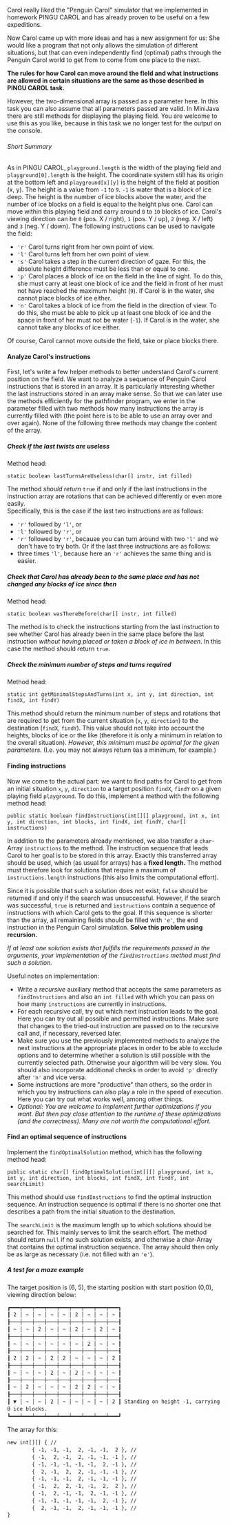 <p>Carol really liked the "Penguin Carol" simulator that we implemented in homework PINGU CAROL and has already proven to be useful on a few expeditions.</p>
<p>Now Carol came up with more ideas and has a new assignment for us: She would like a program that not only allows the simulation of different situations, but that can even independently find (optimal) paths through the Penguin Carol world to get from to come from one place to the next.</p>
<p><strong>The rules for how Carol can move around the field and what instructions are allowed in certain situations are the same as those described in PINGU CAROL task.</strong></p>
<p>However, the two-dimensional array is passed as a parameter here. In this task you can also assume that all parameters passed are valid. In MiniJava there are still methods for displaying the playing field. You are welcome to use this as you like, because in this task we no longer test for the output on the console.</p>
<h6 id="shortsummary">Short Summary</h6>
<p>As in PINGU CAROL, <code>playground.length</code> is the width of the playing field and <code>playground[0].length</code> is the height. The coordinate system still has its origin at the bottom left and <code>playground[x][y]</code> is the height of the field at position (x, y). The height is a value from <code>-1</code> to <code>9</code>. <code>-1</code> is water that is a block of ice deep. The height is the number of ice blocks above the water, and the number of ice blocks on a field is equal to the height plus one. Carol can move within this playing field and carry around <code>0</code> to <code>10</code> blocks of ice. Carol's viewing direction can be <code>0</code> (pos. X / right), <code>1</code> (pos. Y / up), <code>2</code> (neg. X / left) and <code>3</code> (neg. Y / down). The following instructions can be used to navigate the field:</p>
<ul>
<li><code>'r'</code> Carol turns right from her own point of view.</li>
<li><code>'l'</code> Carol turns left from her own point of view.</li>
<li><code>'s'</code> Carol takes a step in the current direction of gaze. For this, the absolute height difference must be less than or equal to one.</li>
<li><code>'p'</code>  Carol places a block of ice on the field in the line of sight. To do this, she must carry at least one block of ice and the field in front of her must not have reached the maximum height (<code>9</code>). If Carol is in the water, she cannot place blocks of ice either.</li>
<li><code>'n'</code> Carol takes a block of ice from the field in the direction of view. To do this, she must be able to pick up at least one block of ice and the space in front of her must not be water (<code>-1</code>). If Carol is in the water, she cannot take any blocks of ice either.</li>
</ul>
<p>Of course, Carol cannot move outside the field, take or place blocks there.</p>
<h4 id="analyzecarolsinstructions">Analyze Carol's instructions</h4>
<p>First, let's write a few helper methods to better understand Carol's current position on the field. We want to analyze a sequence of Penguin Carol instructions that is stored in an array. It is particularly interesting whether the last instructions stored in an array make sense. So that we can later use the methods efficiently for the pathfinder program, we enter in the parameter filled with two methods how many instructions the array is currently filled with (the point here is to be able to use an array over and over again). None of the following three methods may change the content of the array.</p>
<h5 id="checkifthelasttwistsareuseless">Check if the last twists are useless</h5>
<p>Method head:</p>
<pre class="Java language-Java"><code class="hljs Java language-Java"><span class="hljs-keyword">static</span> <span class="hljs-type">boolean</span> <span class="hljs-title function_">lastTurnsAreUseless</span><span class="hljs-params">(<span class="hljs-type">char</span>[] instr, <span class="hljs-type">int</span> filled)</span>
</code></pre>
<p>The method <em>should return</em> <code>true</code> if and only if the last instructions in the instruction array are rotations that can be achieved differently or even more easily. <br>
Specifically, this is the case if the last two instructions are as follows:</p>
<ul>
<li><code>'r'</code> followed by  <code>'l'</code>, or</li>
<li><code>'l'</code> followed by  <code>'r'</code>, or</li>
<li><code>'r'</code> followed by  <code>'r'</code>, because you can turn around with two  <code>'l'</code> and we don't have to try both.
Or if the last three instructions are as follows:</li>
<li>three times  <code>'l'</code>, because here an  <code>'r'</code> achieves the same thing and is easier.</li>
</ul>
<h5 id="checkthatcarolhasalreadybeentothesameplaceandhasnotchangedanyblocksoficesincethen">Check that Carol has already been to the same place and has not changed any blocks of ice since then</h5>
<p>Method head:</p>
<pre class="Java language-Java"><code class="hljs Java language-Java"><span class="hljs-keyword">static</span> <span class="hljs-type">boolean</span> <span class="hljs-title function_">wasThereBefore</span><span class="hljs-params">(<span class="hljs-type">char</span>[] instr, <span class="hljs-type">int</span> filled)</span>
</code></pre>
<p>The method is to check the instructions starting from the last instruction to see whether Carol has already been in the same place before the last instruction <em>without having placed or taken a block of ice in between</em>. In this case the method should return <code>true</code>.</p>
<h5 id="checktheminimumnumberofstepsandturnsrequired">Check the minimum number of steps and turns required</h5>
<p>Method head:</p>
<pre class="Java language-Java"><code class="hljs Java language-Java"><span class="hljs-keyword">static</span> <span class="hljs-type">int</span> <span class="hljs-title function_">getMinimalStepsAndTurns</span><span class="hljs-params">(<span class="hljs-type">int</span> x, <span class="hljs-type">int</span> y, <span class="hljs-type">int</span> direction, <span class="hljs-type">int</span> findX, <span class="hljs-type">int</span> findY)</span>
</code></pre>
<p>This method should return the minimum number of steps and rotations that are required to get from the current situation (<code>x</code>, <code>y</code>, <code>direction</code>) to the destination (<code>findX</code>, <code>findY</code>). This value should not take into account the heights, blocks of ice or the like (therefore it is only a minimum in relation to the overall situation). <em>However, this minimum must be optimal for the given parameters.</em> (I.e. you may not always return <code>0</code>as a minimum, for example.)</p>
<h4 id="findinginstructions">Finding instructions</h4>
<p>Now we come to the actual part: we want to find paths for Carol to get from an initial situation <code>x</code>, <code>y</code>, <code>direction</code> to a target position <code>findX</code>, <code>findY</code> on a given playing field <code>playground</code>. To do this, implement a method with the following method head:</p>
<pre class="Java language-Java"><code class="hljs Java language-Java"><span class="hljs-keyword">public</span> <span class="hljs-keyword">static</span> <span class="hljs-type">boolean</span> <span class="hljs-title function_">findInstructions</span><span class="hljs-params">(<span class="hljs-type">int</span>[][] playground, <span class="hljs-type">int</span> x, <span class="hljs-type">int</span> y, <span class="hljs-type">int</span> direction, <span class="hljs-type">int</span> blocks, <span class="hljs-type">int</span> findX, <span class="hljs-type">int</span> findY, <span class="hljs-type">char</span>[] instructions)</span>
</code></pre>
<p>In addition to the parameters already mentioned, we also transfer a <code>char</code>-Array <code>instructions</code> to the method. The instruction sequence that leads Carol to her goal is to be stored in this array. Exactly this transferred array should be used, which (as usual for arrays) has a <strong>fixed length.</strong> The method must therefore look for solutions that require a maximum of <code>instructions.length</code> instructions (this also limits the computational effort).</p>
<p>Since it is possible that such a solution does not exist, <code>false</code> should be returned if and only if the search was unsuccessful. However, if the search was successful, <code>true</code> is returned and <code>instructions</code> contain a sequence of instructions with which Carol gets to the goal. If this sequence is shorter than the array, all remaining fields should be filled with <code>'e'</code>, the end instruction in the Penguin Carol simulation. <strong>Solve this problem using recursion.</strong></p>
<p><em>If at least one solution exists that fulfills the requirements passed in the arguments, your implementation of the <code>findInstructions</code> method must find such a solution.</em></p>
<p>Useful notes on implementation:</p>
<ul>
<li>Write a <em>recursive</em> auxiliary method that accepts the same parameters as <code>findInstructions</code> and also an <code>int filled</code> with which you can pass on how many <code>instructions</code> are currently in instructions.</li>
<li>For each recursive call, try out which next instruction leads to the goal. Here you can try out all possible and permitted instructions. Make sure that changes to the tried-out instruction are passed on to the recursive call and, if necessary, reversed later.</li>
<li>Make sure you use the previously implemented methods to analyze the next instructions at the appropriate places in order to be able to exclude options and to determine whether a solution is still possible with the currently selected path. Otherwise your algorithm will be very slow. You should also incorporate additional checks in order to avoid <code>'p'</code> directly after <code>'n'</code> and vice versa.</li>
<li>Some instructions are more "productive" than others, so the order in which you try instructions can also play a role in the speed of execution. Here you can try out what works well, among other things.</li>
<li><em>Optional: You are welcome to implement further optimizations if you want. But then pay close attention to the runtime of these optimizations (and the correctness). Many are not worth the computational effort.</em></li>
</ul>
<h4 id="findanoptimalsequenceofinstructions">Find an optimal sequence of instructions</h4>
<p>Implement the <code>findOptimalSolution</code> method, which has the following method head:</p>
<pre class="Java language-Java"><code class="hljs Java language-Java"><span class="hljs-keyword">public</span> <span class="hljs-keyword">static</span> <span class="hljs-type">char</span>[] findOptimalSolution(<span class="hljs-type">int</span>[][] playground, <span class="hljs-type">int</span> x, <span class="hljs-type">int</span> y, <span class="hljs-type">int</span> direction, <span class="hljs-type">int</span> blocks, <span class="hljs-type">int</span> findX, <span class="hljs-type">int</span> findY, <span class="hljs-type">int</span> searchLimit)
</code></pre>
<p>This method should use <code>findInstructions</code> to find the optimal instruction sequence. An instruction sequence is optimal if there is no shorter one that describes a path from the initial situation to the destination.</p>
<p>The <code>searchLimit</code> is the maximum length up to which solutions should be searched for. This mainly serves to limit the search effort. The method should return <code>null</code> if no such solution exists, and otherwise a char-Array that contains the optimal instruction sequence. The array should then only be as large as necessary (i.e. not filled with an <code>'e'</code>).</p>
<h5 id="atestforamazeexample">A test for a maze example</h5>
<p>The target position is (6, 5), the starting position with start position (0,0), viewing direction below:</p>
<pre style="line-height: 1.2em;"><code>┏━━━┯━━━┯━━━┯━━━┯━━━┯━━━┯━━━┯━━━┯━━━┓
┃ 2 │ ~ │ ~ │ ~ │ ~ │ 2 │ ~ │ ~ │ ~ ┃
┠───┼───┼───┼───┼───┼───┼───┼───┼───┨
┃ ~ │ ~ │ 2 │ ~ │ ~ │ 2 │ ~ │ 2 │ ~ ┃
┠───┼───┼───┼───┼───┼───┼───┼───┼───┨
┃ ~ │ ~ │ ~ │ ~ │ ~ │ ~ │ 2 │ ~ │ ~ ┃
┠───┼───┼───┼───┼───┼───┼───┼───┼───┨
┃ 2 │ 2 │ ~ │ 2 │ 2 │ ~ │ ~ │ ~ │ 2 ┃
┠───┼───┼───┼───┼───┼───┼───┼───┼───┨
┃ ~ │ ~ │ ~ │ 2 │ ~ │ 2 │ ~ │ ~ │ ~ ┃
┠───┼───┼───┼───┼───┼───┼───┼───┼───┨
┃ ~ │ 2 │ ~ │ ~ │ ~ │ 2 │ 2 │ ~ │ ~ ┃
┠───┼───┼───┼───┼───┼───┼───┼───┼───┨
┃ ▼ │ ~ │ ~ │ 2 │ ~ │ ~ │ ~ │ ~ │ 2 ┃ Standing on height -1, carrying 0 ice blocks.
┗━━━┷━━━┷━━━┷━━━┷━━━┷━━━┷━━━┷━━━┷━━━┛</code></pre>
<p>The array for this:</p>
<pre style="line-height: 1.2em;"><code>new int[][] { //
        { -1, -1, -1,  2, -1, -1,  2 }, //
        { -1,  2, -1,  2, -1, -1, -1 }, //
        { -1, -1, -1, -1, -1,  2, -1 }, //
        {  2, -1,  2,  2, -1, -1, -1 }, //
        { -1, -1, -1,  2, -1, -1, -1 }, //
        { -1,  2,  2, -1, -1,  2,  2 }, //
        { -1,  2, -1, -1,  2, -1, -1 }, //
        { -1, -1, -1, -1, -1,  2, -1 }, //
        {  2, -1, -1,  2, -1, -1, -1 }, //
}</code></pre>

